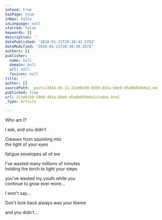 ```yaml
---
inFeed: true
hasPage: true
inNav: false
inLanguage: null
starred: false
keywords: []
description: ''
datePublished: '2016-01-21T20:38:42.575Z'
dateModified: '2016-01-21T20:38:30.357Z'
authors: []
publisher:
  name: null
  domain: null
  url: null
  favicon: null
title: ''
author: []
sourcePath: _posts/2016-01-21-213d0c89-5989-493a-b8e0-d5a0b059e6e2.md
published: true
url: 213d0c89-5989-493a-b8e0-d5a0b059e6e2/index.html
_type: Article

---
```

Who am I? 

I ask, and you didn't 

Creases from squinting
into   
the light of your eyes 

fatigue envelopes all of me 

I've wasted many millions of minutes   
holding
the torch to light your steps 

you've wasted my youth while
you   
continue to grow ever more... 

I won't say... 

Don't look back always was your
theme 

and you didn't...